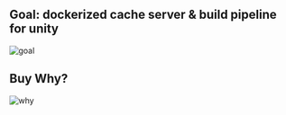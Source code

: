 ## Goal: dockerized cache server & build pipeline for unity
![goal][kool]

## Buy Why?
![why][meme]

[kool]: https://engineering.riotgames.com/sites/default/files/articles/17/platter.png
[meme]: https://engineering.riotgames.com/sites/default/files/deliver-continuously1.png

